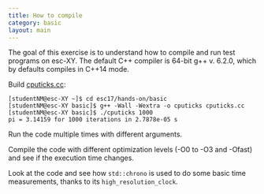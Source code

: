 ```yaml
---
title: How to compile
category: basic
layout: main
---
```


The goal of this exercise is to understand how to compile and run test
programs on esc-XY. The default C++ compiler is 64-bit g++ v. 6.2.0,
which by defaults compiles in C++14 mode.

Build [cputicks.cc]({{site.exercises_repo}}/hands-on/basic/cputicks.cc):

    [studentNM@esc-XY ~]$ cd esc17/hands-on/basic
    [studentNM@esc-XY basic]$ g++ -Wall -Wextra -o cputicks cputicks.cc
    [studentNM@esc-XY basic]$ ./cputicks 1000
    pi = 3.14159 for 1000 iterations in 2.7878e-05 s

Run the code multiple times with different arguments.

Compile the code with different optimization levels (-O0 to -O3 and
-Ofast) and see if the execution time changes.

Look at the code and see how `std::chrono` is used to do some basic
time measurements, thanks to its `high_resolution_clock`.
